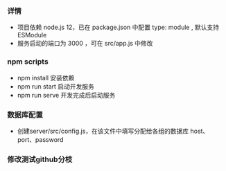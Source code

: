 ### 详情
* 项目依赖 node.js 12，已在 package.json 中配置 type: module , 默认支持 ESModule
* 服务启动的端口为 3000 ，可在 src/app.js 中修改

### npm scripts

* npm install    安装依赖
* npm run start  启动开发服务
* npm run serve 开发完成后启动服务

### 数据库配置
* 创建server/src/config.js，在该文件中填写分配给各组的数据库 host、port、password

### 修改测试github分枝
